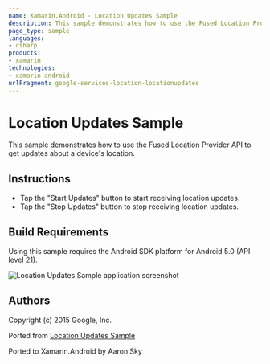 ```yaml
---
name: Xamarin.Android - Location Updates Sample
description: This sample demonstrates how to use the Fused Location Provider API to get updates about a device's location. Instructions Tap the Start Updates...
page_type: sample
languages:
- csharp
products:
- xamarin
technologies:
- xamarin-android
urlFragment: google-services-location-locationupdates
---
```

# Location Updates Sample

This sample demonstrates how to use the Fused Location Provider API to get updates about a device's location.

## Instructions

* Tap the "Start Updates" button to start receiving location updates.
* Tap the "Stop Updates" button to stop receiving location updates.


## Build Requirements
Using this sample requires the Android SDK platform for Android 5.0 (API level 21).

![Location Updates Sample application screenshot](Screenshots/screenshot1.png "Location Updates Sample application screenshot")

## Authors
Copyright (c) 2015 Google, Inc.

Ported from [Location Updates Sample](https://github.com/googlesamples/android-play-location/tree/master/LocationUpdates)

Ported to Xamarin.Android by Aaron Sky